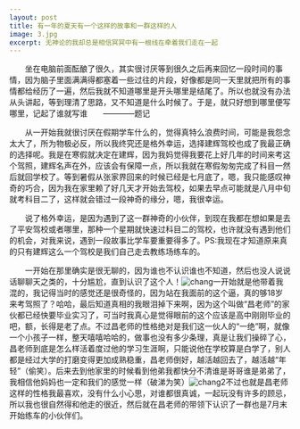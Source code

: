 ```yaml
---
layout: post
title: 有一年的夏天有一个这样的故事和一群这样的人
image: 3.jpg
excerpt: 无神论的我却总是相信冥冥中有一根线在牵着我们走在一起
---
```

　　坐在电脑前面酝酿了很久，其实很讨厌等到很久之后再来回忆一段时间的事情，因为脑子里面满满得都塞着一些过往的片段，好像都是同一天里就把所有的事情都给经历了一遍，然后我就不知道哪里是开头哪里是结尾了。所以也就没有办法从头讲起，等到理清了思路，又不知道是什么时候了。于是，就只好想到哪里便写哪里，记起了谁就写谁　　————题记

　　从一开始我就很讨厌在假期学车什么的，觉得真特么浪费时间，可能是我怨念太大了，所为物极必反，所以我终究还是格外幸运，选择建辉驾校也成了我最正确的选择呢。我是在寒假就决定在建辉，因为我妈觉得我要花上好几年的时间来考这个驾照，建辉名声在外，应该会有保障一点，所以我就在寒假匆匆完成了科目一然后就回学校了。等到暑假从张家界回来的时候已经是七月底了，嗯，我只能感叹神奇的巧合，因为我在家里赖了好几天才开始去驾校，如果去早点可能就是八月中旬就考科目二了，这样就会错过一段神奇的缘分，嗯，我很幸运。

　　说了格外幸运，是因为遇到了这一群神奇的小伙伴，到现在我都在想如果是去了平安驾校或者哪里，那种一个星期就快速过科目二的驾校，也许就没有遇到他们的机会，对我来说，遇到一段故事比学车要重要得多了。PS:我现在才知道原来真的只有建辉这么一个驾校是我们自己走去教练场练车的。

　　一开始在那里确实是很无聊的，因为谁也不认识谁也不知道，然后也没人说说话聊聊天之类的，十分尴尬，直到认识了这个人！![chang]({{site.baseurl}}/content/images/4.jpg)一开始就是他带着我混的，我记得当时的感觉还是很奇怪的，因为站在我面前的这个逼，真的够18岁来考驾照了？哈哈，最后知道真相的我眼泪掉下来啊，因为这个叫做“昌老师”的家伙都已经快要毕业实习了，可当时我真心是觉得眼前的这个应该是高中刚刚毕业的吧，额，长得是老了点。不过昌老师的性格绝对是我们这一伙人的“一绝”啊，就像一个小孩子一样，整天嘻嘻哈哈的，做事也没有多少条理，真是让我们操碎了心，昌老师到底是怎么样活着度过他的学习生涯啊，只能说他在学校算是白学了，别人都是经过大学的打磨变得更加成熟稳重，昌老师倒好，越活越回去了，越活越“年轻”（偷笑）。后来去到他家里的时候看到他弟我都快分不清谁是哥哥谁是弟弟了，我相信他妈妈也一定和我们的感觉一样（破涕为笑）![chang2]({{site.baseurl}}/content/images/5.jpg)不过也就是昌老师这样的性格我最喜欢，没有什么小心思，对谁都很真诚，一起玩没有许多的顾忌，所以我也很自然得和他走的很近，然后就在昌老师的带领下认识了一群也是7月末开始练车的小伙伴们。